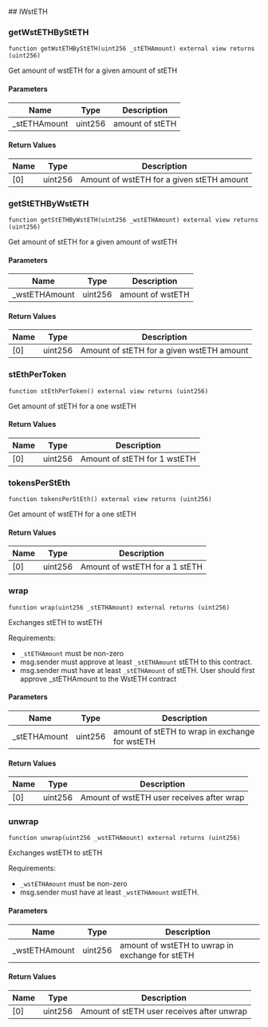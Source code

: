 ﻿﻿## IWstETH


### getWstETHByStETH

```solidity
function getWstETHByStETH(uint256 _stETHAmount) external view returns (uint256)
```

Get amount of wstETH for a given amount of stETH



#### Parameters

| Name | Type | Description |
| ---- | ---- | ----------- |
| _stETHAmount | uint256 | amount of stETH |

#### Return Values

| Name | Type | Description |
| ---- | ---- | ----------- |
| [0] | uint256 | Amount of wstETH for a given stETH amount |

### getStETHByWstETH

```solidity
function getStETHByWstETH(uint256 _wstETHAmount) external view returns (uint256)
```

Get amount of stETH for a given amount of wstETH



#### Parameters

| Name | Type | Description |
| ---- | ---- | ----------- |
| _wstETHAmount | uint256 | amount of wstETH |

#### Return Values

| Name | Type | Description |
| ---- | ---- | ----------- |
| [0] | uint256 | Amount of stETH for a given wstETH amount |

### stEthPerToken

```solidity
function stEthPerToken() external view returns (uint256)
```

Get amount of stETH for a one wstETH




#### Return Values

| Name | Type | Description |
| ---- | ---- | ----------- |
| [0] | uint256 | Amount of stETH for 1 wstETH |

### tokensPerStEth

```solidity
function tokensPerStEth() external view returns (uint256)
```

Get amount of wstETH for a one stETH




#### Return Values

| Name | Type | Description |
| ---- | ---- | ----------- |
| [0] | uint256 | Amount of wstETH for a 1 stETH |

### wrap

```solidity
function wrap(uint256 _stETHAmount) external returns (uint256)
```

Exchanges stETH to wstETH

Requirements:
 - `_stETHAmount` must be non-zero
 - msg.sender must approve at least `_stETHAmount` stETH to this
   contract.
 - msg.sender must have at least `_stETHAmount` of stETH.
User should first approve _stETHAmount to the WstETH contract

#### Parameters

| Name | Type | Description |
| ---- | ---- | ----------- |
| _stETHAmount | uint256 | amount of stETH to wrap in exchange for wstETH |

#### Return Values

| Name | Type | Description |
| ---- | ---- | ----------- |
| [0] | uint256 | Amount of wstETH user receives after wrap |

### unwrap

```solidity
function unwrap(uint256 _wstETHAmount) external returns (uint256)
```

Exchanges wstETH to stETH

Requirements:
 - `_wstETHAmount` must be non-zero
 - msg.sender must have at least `_wstETHAmount` wstETH.

#### Parameters

| Name | Type | Description |
| ---- | ---- | ----------- |
| _wstETHAmount | uint256 | amount of wstETH to uwrap in exchange for stETH |

#### Return Values

| Name | Type | Description |
| ---- | ---- | ----------- |
| [0] | uint256 | Amount of stETH user receives after unwrap |

